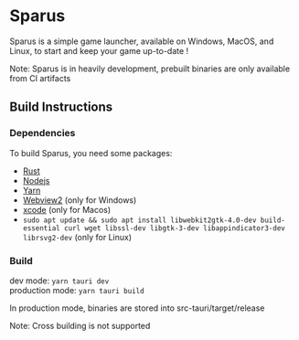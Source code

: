 # Sparus

Sparus is a simple game launcher, available on Windows, MacOS, and Linux, to start and keep your game up-to-date !

Note: Sparus is in heavily development, prebuilt binaries are only available from CI artifacts

## Build Instructions

### Dependencies

To build Sparus, you need some packages:

- [Rust](https://www.rust-lang.org/ "Rust")
- [Nodejs](https://nodejs.org/en/ "Nodejs")
- [Yarn](https://yarnpkg.com/ "Yarn")
- [Webview2](https://developer.microsoft.com/en-us/microsoft-edge/webview2/#download-section "Webview2") (only for Windows)
- [xcode](https://developer.apple.com/xcode/ "Xcode") (only for Macos)
- `sudo apt update && sudo apt install libwebkit2gtk-4.0-dev build-essential curl wget libssl-dev libgtk-3-dev libappindicator3-dev librsvg2-dev` (only for Linux)

### Build

dev mode: `yarn tauri dev`  
production mode: `yarn tauri build`

In production mode, binaries are stored into src-tauri/target/release

Note: Cross building is not supported
